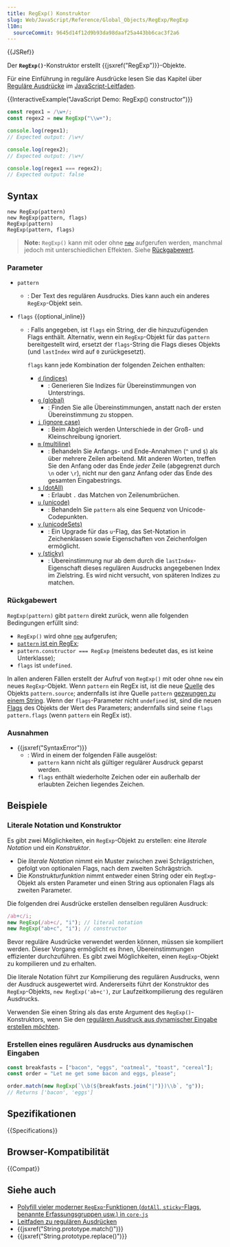 ```yaml
---
title: RegExp() Konstruktor
slug: Web/JavaScript/Reference/Global_Objects/RegExp/RegExp
l10n:
  sourceCommit: 9645d14f12d9b93da98daaf25a443bb6cac3f2a6
---
```


{{JSRef}}

Der **`RegExp()`**-Konstruktor erstellt {{jsxref("RegExp")}}-Objekte.

Für eine Einführung in reguläre Ausdrücke lesen Sie das Kapitel über [Reguläre Ausdrücke](/de/docs/Web/JavaScript/Guide/Regular_expressions) im [JavaScript-Leitfaden](/de/docs/Web/JavaScript/Guide).

{{InteractiveExample("JavaScript Demo: RegExp() constructor")}}

```js interactive-example
const regex1 = /\w+/;
const regex2 = new RegExp("\\w+");

console.log(regex1);
// Expected output: /\w+/

console.log(regex2);
// Expected output: /\w+/

console.log(regex1 === regex2);
// Expected output: false
```

## Syntax

```js-nolint
new RegExp(pattern)
new RegExp(pattern, flags)
RegExp(pattern)
RegExp(pattern, flags)
```

> **Note:** `RegExp()` kann mit oder ohne [`new`](/de/docs/Web/JavaScript/Reference/Operators/new) aufgerufen werden, manchmal jedoch mit unterschiedlichen Effekten. Siehe [Rückgabewert](#rückgabewert).

### Parameter

- `pattern`

  - : Der Text des regulären Ausdrucks. Dies kann auch ein anderes `RegExp`-Objekt sein.

- `flags` {{optional_inline}}

  - : Falls angegeben, ist `flags` ein String, der die hinzuzufügenden Flags enthält. Alternativ, wenn ein `RegExp`-Objekt für das `pattern` bereitgestellt wird, ersetzt der `flags`-String die Flags dieses Objekts (und `lastIndex` wird auf `0` zurückgesetzt).

    `flags` kann jede Kombination der folgenden Zeichen enthalten:

    - [`d` (indices)](/de/docs/Web/JavaScript/Reference/Global_Objects/RegExp/hasIndices)
      - : Generieren Sie Indizes für Übereinstimmungen von Unterstrings.
    - [`g` (global)](/de/docs/Web/JavaScript/Reference/Global_Objects/RegExp/global)
      - : Finden Sie alle Übereinstimmungen, anstatt nach der ersten Übereinstimmung zu stoppen.
    - [`i` (ignore case)](/de/docs/Web/JavaScript/Reference/Global_Objects/RegExp/ignoreCase)
      - : Beim Abgleich werden Unterschiede in der Groß- und Kleinschreibung ignoriert.
    - [`m` (multiline)](/de/docs/Web/JavaScript/Reference/Global_Objects/RegExp/multiline)
      - : Behandeln Sie Anfangs- und Ende-Annahmen (`^` und `$`) als über mehrere Zeilen arbeitend. Mit anderen Worten, treffen Sie den Anfang oder das Ende _jeder_ Zeile (abgegrenzt durch `\n` oder `\r`), nicht nur den ganz Anfang oder das Ende des gesamten Eingabestrings.
    - [`s` (dotAll)](/de/docs/Web/JavaScript/Reference/Global_Objects/RegExp/dotAll)
      - : Erlaubt `.` das Matchen von Zeilenumbrüchen.
    - [`u` (unicode)](/de/docs/Web/JavaScript/Reference/Global_Objects/RegExp/unicode)
      - : Behandeln Sie `pattern` als eine Sequenz von Unicode-Codepunkten.
    - [`v` (unicodeSets)](/de/docs/Web/JavaScript/Reference/Global_Objects/RegExp/unicodeSets)
      - : Ein Upgrade für das `u`-Flag, das Set-Notation in Zeichenklassen sowie Eigenschaften von Zeichenfolgen ermöglicht.
    - [`y` (sticky)](/de/docs/Web/JavaScript/Reference/Global_Objects/RegExp/sticky)
      - : Übereinstimmung nur ab dem durch die `lastIndex`-Eigenschaft dieses regulären Ausdrucks angegebenen Index im Zielstring. Es wird nicht versucht, von späteren Indizes zu matchen.

### Rückgabewert

`RegExp(pattern)` gibt `pattern` direkt zurück, wenn alle folgenden Bedingungen erfüllt sind:

- `RegExp()` wird ohne [`new`](/de/docs/Web/JavaScript/Reference/Operators/new) aufgerufen;
- [`pattern` ist ein RegEx](/de/docs/Web/JavaScript/Reference/Global_Objects/RegExp#special_handling_for_regexes);
- `pattern.constructor === RegExp` (meistens bedeutet das, es ist keine Unterklasse);
- `flags` ist `undefined`.

In allen anderen Fällen erstellt der Aufruf von `RegExp()` mit oder ohne `new` ein neues `RegExp`-Objekt. Wenn `pattern` ein RegEx ist, ist die neue [Quelle](/de/docs/Web/JavaScript/Reference/Global_Objects/RegExp/source) des Objekts `pattern.source`; andernfalls ist ihre Quelle `pattern` [gezwungen zu einem String](/de/docs/Web/JavaScript/Reference/Global_Objects/String#string_coercion). Wenn der `flags`-Parameter nicht `undefined` ist, sind die neuen [Flags](/de/docs/Web/JavaScript/Reference/Global_Objects/RegExp/flags) des Objekts der Wert des Parameters; andernfalls sind seine `flags` `pattern.flags` (wenn `pattern` ein RegEx ist).

### Ausnahmen

- {{jsxref("SyntaxError")}}
  - : Wird in einem der folgenden Fälle ausgelöst:
    - `pattern` kann nicht als gültiger regulärer Ausdruck geparst werden.
    - `flags` enthält wiederholte Zeichen oder ein außerhalb der erlaubten Zeichen liegendes Zeichen.

## Beispiele

### Literale Notation und Konstruktor

Es gibt zwei Möglichkeiten, ein `RegExp`-Objekt zu erstellen: eine _literale Notation_ und ein _Konstruktor_.

- Die _literale Notation_ nimmt ein Muster zwischen zwei Schrägstrichen, gefolgt von optionalen Flags, nach dem zweiten Schrägstrich.
- Die _Konstrukturfunktion_ nimmt entweder einen String oder ein `RegExp`-Objekt als ersten Parameter und einen String aus optionalen Flags als zweiten Parameter.

Die folgenden drei Ausdrücke erstellen denselben regulären Ausdruck:

```js
/ab+c/i;
new RegExp(/ab+c/, "i"); // literal notation
new RegExp("ab+c", "i"); // constructor
```

Bevor reguläre Ausdrücke verwendet werden können, müssen sie kompiliert werden. Dieser Vorgang ermöglicht es ihnen, Übereinstimmungen effizienter durchzuführen. Es gibt zwei Möglichkeiten, einen `RegExp`-Objekt zu kompilieren und zu erhalten.

Die literale Notation führt zur Kompilierung des regulären Ausdrucks, wenn der Ausdruck ausgewertet wird. Andererseits führt der Konstruktor des `RegExp`-Objekts, `new RegExp('ab+c')`, zur Laufzeitkompilierung des regulären Ausdrucks.

Verwenden Sie einen String als das erste Argument des `RegExp()`-Konstruktors, wenn Sie den [regulären Ausdruck aus dynamischer Eingabe erstellen möchten](#erstellen_eines_regulären_ausdrucks_aus_dynamischen_eingaben).

### Erstellen eines regulären Ausdrucks aus dynamischen Eingaben

```js
const breakfasts = ["bacon", "eggs", "oatmeal", "toast", "cereal"];
const order = "Let me get some bacon and eggs, please";

order.match(new RegExp(`\\b(${breakfasts.join("|")})\\b`, "g"));
// Returns ['bacon', 'eggs']
```

## Spezifikationen

{{Specifications}}

## Browser-Kompatibilität

{{Compat}}

## Siehe auch

- [Polyfill vieler moderner `RegExp`-Funktionen (`dotAll`, `sticky`-Flags, benannte Erfassungsgruppen usw.) in `core-js`](https://github.com/zloirock/core-js#ecmascript-string-and-regexp)
- [Leitfaden zu regulären Ausdrücken](/de/docs/Web/JavaScript/Guide/Regular_expressions)
- {{jsxref("String.prototype.match()")}}
- {{jsxref("String.prototype.replace()")}}
